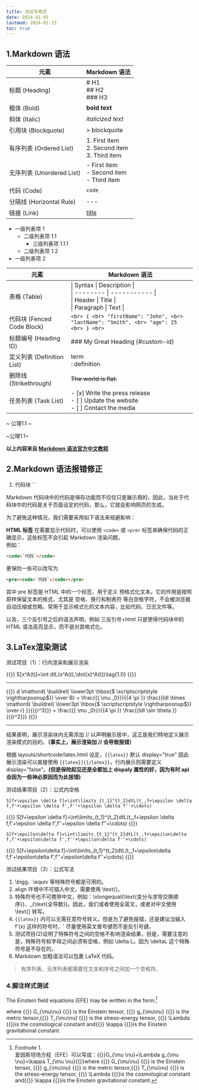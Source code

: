 ```yaml
---
title: 测试专用页
date: 2024-01-01
lastmod: 2024-01-15
toc: true
---
```


##  1.Markdown 语法

<div class="wide-table">
<!-- 这是一个注释，此处要使得 markdown 表格显示，必须在 html 下空一行 -->

| 元素           | Markdown 语法             |
| -------------- | ------------------------- |
| 标题 (Heading) | # H1 <br> ## H2 <br> ### H3 |
| 粗体 (Bold)    | **bold text**             |
| 斜体 (Italic)  | *italicized text*         |
| 引用块 (Blockquote) | > blockquote           |
| 有序列表 (Ordered List) | 1. First item <br> 2. Second item <br> 3. Third item |
| 无序列表 (Unordered List) | - First item <br> - Second item <br> - Third item |
| 代码 (Code)    | `code`                    |
| 分隔线 (Horizontal Rule) | ---               |
| 链接 (Link)    | [title](https://www.example.com) |

</div>

- 一级列表项 1
  - 二级列表项 1.1
    - 三级列表项 1.1.1
  - 二级列表项 1.2
- 一级列表项 2

<div class="wide-table">

| 元素                     | Markdown 语法                                  |
| ------------------------ | ---------------------------------------------- |
| 表格 (Table)             | \| Syntax \| Description \| <br> \| -------- \| ----------- \| <br> \| Header \| Title \| <br> \| Paragraph \| Text \| |
| 代码块 (Fenced Code Block) | ``` <br> { <br> "firstName": "John", <br> "lastName": "Smith", <br> "age": 25 <br> } <br> ``` |
| 标题编号 (Heading ID)    | ### My Great Heading {#custom-id}             |
| 定义列表 (Definition List) | term <br> : definition                       |
| 删除线 (Strikethrough)   | ~~The world is flat.~~                        |
| 任务列表 (Task List)     | - [x] Write the press release <br> - [ ] Update the website <br> - [ ] Contact the media |

</div>

~ 公理1.1 ~

~公理1.1~

**以上内容来自 [Markdown 语法官方中文教程](https://markdown.com.cn/basic-syntax/links.html)**

##  2.Markdown 语法报错修正

1. 代码块  ``

Markdown 代码块中的代码是保存功能而不仅仅只是展示用的，因此，当处于代码块中的代码是关于页面设定的代码，那么，它就会影响网页的生成。

为了避免这种情况，我们需要采用如下语法来规避影响：

 **HTML 标签**
在需要显示代码时，可以使用 `<code>` 或 `<pre>` 标签来确保代码的正确显示，这些标签不会引起 Markdown 渲染问题。  
例如：
```html
<code>`代码`</code>
```

更保险一些可以改写为

```html
<pre><code>`代码`</code></pre>
```

其中 pre 标签是 HTML 中的一个标签，用于定义 预格式化文本。它的作用是按照原样保留文本的格式，尤其是 空格、换行和制表符 等白空格字符，不会被浏览器自动压缩或忽略。常用于显示格式化的文本内容，比如代码、日志文件等。

以及，三个反引号之后的语法声明，例如 三反引号+html 只是使得代码块中的 HTML 语法高亮显示，而不是对其格式化。

##  3.LaTex渲染测试

测试项目（1）：行内渲染和展示渲染

{{<latex display="false">}} S[x^A(t)]=\int dtL(x^A(t),\dot{x}^A(t))\tag{1.0} {{</latex>}}

---

{{<latex display="true">}}
d \mathord{ \buildrel{ \lower3pt \hbox{$ \scriptscriptstyle \rightharpoonup$}} \over B} = \frac{{{ \mu _0}}}{{4 \pi }} \frac{{Idl \times \mathord{ \buildrel{ \lower3pt \hbox{$ \scriptscriptstyle \rightharpoonup$}} \over r} }}{{{r^3}}} =  \frac{{{ \mu _0}}}{{4 \pi }} \frac{{Idl \sin \theta }}{{{r^2}}} 
{{</latex>}}

---

结果表明，展示渲染块内无需添加 // 以声明展示居中，这正是我们特地定义展示渲染模式的目的。**（事实上，展示渲染加 // 会导致报错）**

根据 layouts/shortcode/latex.html 设定，<code>{{latex}}</code>
默认 display="true" 因此展示渲染可以直接使用 <code>{{latex}}{{/latex}}</code>，行内展示则需要定义 display="false"。**(但是保险起见还是全都加上 dispaly 属性的好，因为有时 api 会因为一些神必原因而为此报错)**


测试结果项目（2）：公式内空格

`S[f+\epsilon \delta f]=\int\limits_{t_1}^{t_2}dtL(t_,f+\epsilon \delta f,f'+\epsilon \delta f',f''+\epsilon \delta f''+\cdots)`

{{<latex display="true">}}
S[f+\epsilon \delta f]=\int\limits_{t_1}^{t_2}dtL(t_,f+\epsilon \delta f,f'+\epsilon \delta f',f''+\epsilon \delta f''+\cdots)
{{</latex>}}

`S[f+\epsilon\delta f]=\int\limits_{t_1}^{t_2}dtL(t_,f+\epsilon\delta f,f'+\epsilon\delta f',f''+\epsilon\delta f''+\cdots)`

{{<latex display="true">}}
S[f+\epsilon\delta f]=\int\limits_{t_1}^{t_2}dtL(t_,f+\epsilon\delta f,f'+\epsilon\delta f',f''+\epsilon\delta f''+\cdots)
{{</latex>}}

测试结果项目（3）：公式写法

1. \bigg、\equiv 等特殊符号都是可用的。
2. align 环境中不可插入中文，需要使用 \text{}。
3. 特殊符号也不可携带中文，例如：\xlongequal{\text{变分与求导交换顺序}}、_{\text{全导数}}。因此，我们或者使用全英文，或者对中文使用 \text{} 转写。
4. <code>{{latex}}</code> 内可以无需在意符号转义。但是为了避免报错，还是建议当输入 f'(x) 这样的符号时，' 尽量使用英文冒号键而不是反引号键。
5. 测试项目(2)证明了特殊符号之间的空格不影响渲染结果，但是，需要注意的是，特殊符号和字母之间必须有空格，例如 \delta L。因为 \deltaL 这个特殊符号是不存在的。
6. Markdown 加粗语法可以包裹 LaTeX 代码。

> 有序列表、无序列表都需要在文本和序号之间加一个空格符。

### 4.脚注样式测试

The Einstein field equations (EFE) may be written in the form:[^1]

where {{<latex display="false">}} G_{\mu\nu} {{</latex>}} is the Einstein tensor, {{<latex display="false">}} g_{\mu\nu} {{</latex>}} is the metric tensor,{{<latex display="false">}} T_{\mu\nu} {{</latex>}} is the stress–energy tensor, {{<latex display="false">}} \Lambda {{</latex>}}is the cosmological constant and{{<latex display="false">}} \kappa {{</latex>}}is the Einstein gravitational constant.

[^1]:Footnote 1.<br>爱因斯坦场方程（EFE）可以写成：{{<latex display="true">}}G_{\mu \nu}+\Lambda g_{\mu \nu}=\kappa T_{\mu \nu}{{</latex>}}where {{<latex display="false">}} G_{\mu\nu} {{</latex>}} is the Einstein tensor, {{<latex display="false">}} g_{\mu\nu} {{</latex>}} is the metric tensor,{{<latex display="false">}} T_{\mu\nu} {{</latex>}} is the stress–energy tensor, {{<latex display="false">}} \Lambda {{</latex>}}is the cosmological constant and{{<latex display="false">}} \kappa {{</latex>}}is the Einstein gravitational constant.


